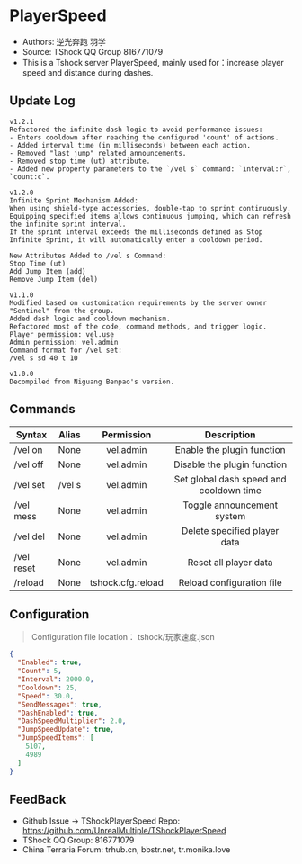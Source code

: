 # PlayerSpeed

- Authors: 逆光奔跑 羽学
- Source: TShock QQ Group 816771079
- This is a Tshock server PlayerSpeed, mainly used for：increase player speed and distance during dashes.

## Update Log

```
v1.2.1
Refactored the infinite dash logic to avoid performance issues:
- Enters cooldown after reaching the configured 'count' of actions.
- Added interval time (in milliseconds) between each action.
- Removed "last jump" related announcements.
- Removed stop time (ut) attribute.
- Added new property parameters to the `/vel s` command: `interval:r`, `count:c`.

v1.2.0
Infinite Sprint Mechanism Added:
When using shield-type accessories, double-tap to sprint continuously.
Equipping specified items allows continuous jumping, which can refresh the infinite sprint interval.
If the sprint interval exceeds the milliseconds defined as Stop Infinite Sprint, it will automatically enter a cooldown period.

New Attributes Added to /vel s Command:
Stop Time (ut)
Add Jump Item (add)
Remove Jump Item (del)

v1.1.0
Modified based on customization requirements by the server owner "Sentinel" from the group.
Added dash logic and cooldown mechanism.
Refactored most of the code, command methods, and trigger logic.
Player permission: vel.use
Admin permission: vel.admin
Command format for /vel set:
/vel s sd 40 t 10

v1.0.0
Decompiled from Niguang Benpao's version.
```

## Commands

| Syntax                             | Alias  |       Permission       |                   Description                   |
| -------------------------------- | :---: | :--------------: | :--------------------------------------: |
| /vel on                          | None  | vel.admin    | Enable the plugin function           |
| /vel off                         | None  | vel.admin    | Disable the plugin function          |
| /vel set                         | /vel s| vel.admin    | Set global dash speed and cooldown time |
| /vel mess                        | None  | vel.admin    | Toggle announcement system            |
| /vel del                         | None  | vel.admin    | Delete specified player data          |
| /vel reset                       | None  | vel.admin    | Reset all player data                 |
| /reload                          | None  | tshock.cfg.reload | Reload configuration file |

## Configuration
> Configuration file location： tshock/玩家速度.json
```json
{
  "Enabled": true,
  "Count": 5,
  "Interval": 2000.0,
  "Cooldown": 25,
  "Speed": 30.0,
  "SendMessages": true,
  "DashEnabled": true,
  "DashSpeedMultiplier": 2.0,
  "JumpSpeedUpdate": true,
  "JumpSpeedItems": [
    5107,
    4989
  ]
}
```
## FeedBack
- Github Issue -> TShockPlayerSpeed Repo: https://github.com/UnrealMultiple/TShockPlayerSpeed
- TShock QQ Group: 816771079
- China Terraria Forum: trhub.cn, bbstr.net, tr.monika.love